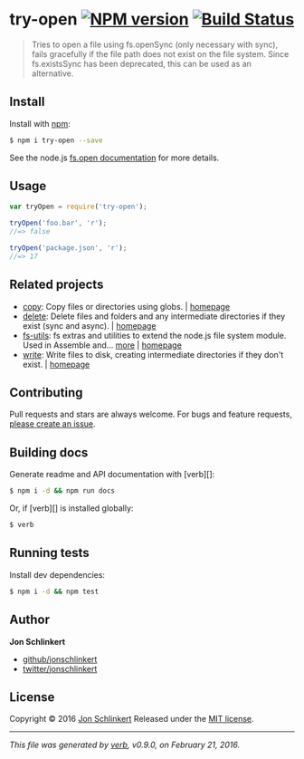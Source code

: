 # try-open [![NPM version](https://img.shields.io/npm/v/try-open.svg)](https://www.npmjs.com/package/try-open) [![Build Status](https://img.shields.io/travis/jonschlinkert/try-open.svg)](https://travis-ci.org/jonschlinkert/try-open)

> Tries to open a file using fs.openSync (only necessary with sync), fails gracefully if the file path does not exist on the file system. Since fs.existsSync has been deprecated, this can be used as an alternative.

## Install

Install with [npm](https://www.npmjs.com/):

```sh
$ npm i try-open --save
```

See the node.js [fs.open documentation](https://nodejs.org/api/fs.html#fs_fs_open_path_flags_mode_callback) for more details.

## Usage

```js
var tryOpen = require('try-open');

tryOpen('foo.bar', 'r');
//=> false

tryOpen('package.json', 'r');
//=> 17
```

## Related projects

* [copy](https://www.npmjs.com/package/copy): Copy files or directories using globs. | [homepage](https://github.com/jonschlinkert/copy)
* [delete](https://www.npmjs.com/package/delete): Delete files and folders and any intermediate directories if they exist (sync and async). | [homepage](https://github.com/jonschlinkert/delete)
* [fs-utils](https://www.npmjs.com/package/fs-utils): fs extras and utilities to extend the node.js file system module. Used in Assemble and… [more](https://www.npmjs.com/package/fs-utils) | [homepage](https://github.com/assemble/fs-utils)
* [write](https://www.npmjs.com/package/write): Write files to disk, creating intermediate directories if they don't exist. | [homepage](https://github.com/jonschlinkert/write)

## Contributing

Pull requests and stars are always welcome. For bugs and feature requests, [please create an issue](https://github.com/jonschlinkert/try-open/issues/new).

## Building docs

Generate readme and API documentation with [verb][]:

```sh
$ npm i -d && npm run docs
```

Or, if [verb][] is installed globally:

```sh
$ verb
```

## Running tests

Install dev dependencies:

```sh
$ npm i -d && npm test
```

## Author

**Jon Schlinkert**

* [github/jonschlinkert](https://github.com/jonschlinkert)
* [twitter/jonschlinkert](http://twitter.com/jonschlinkert)

## License

Copyright © 2016 [Jon Schlinkert](https://github.com/jonschlinkert)
Released under the [MIT license](https://github.com/jonschlinkert/try-open/blob/master/LICENSE).

***

_This file was generated by [verb](https://github.com/verbose/verb), v0.9.0, on February 21, 2016._